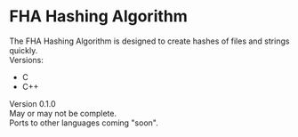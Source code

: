 FHA Hashing Algorithm
===

The FHA Hashing Algorithm is designed to create hashes of files and strings quickly.<br />
Versions:<br />
* C<br />
* C++<br />


Version 0.1.0<br />
May or may not be complete.<br />
Ports to other languages coming "soon".<br />
